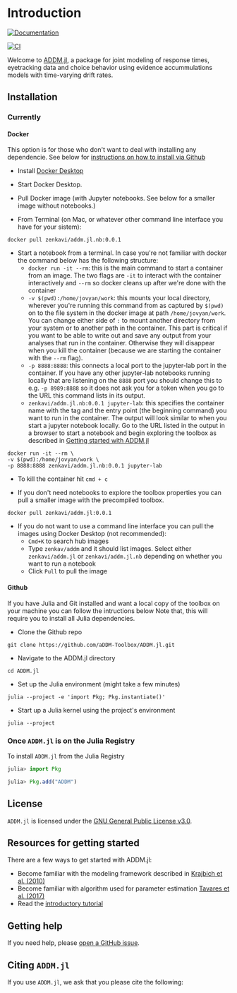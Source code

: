 # Introduction

[![Documentation](https://github.com/aDDM-Toolbox/ADDM.jl/actions/workflows/documentation.yml/badge.svg)](https://github.com/aDDM-Toolbox/ADDM.jl/actions/workflows/documentation.yml)

[![CI](https://github.com/aDDM-Toolbox/ADDM.jl/actions/workflows/CI.yml/badge.svg)](https://github.com/aDDM-Toolbox/ADDM.jl/actions/workflows/CI.yml)

Welcome to [ADDM.jl](https://github.com/aDDM-Toolbox/ADDM.jl), a package for 
joint modeling of response times, eyetracking data and choice behavior using
evidence accummulations models with time-varying drift rates. 

## Installation

### Currently

#### Docker

This option is for those who don't want to deal with installing any dependencie. See below for [instructions on how to install via Github](#Github)

- Install [Docker Desktop](https://www.docker.com/products/docker-desktop/)
- Start Docker Desktop.
- Pull Docker image (with Jupyter notebooks. See below for a smaller image without notebooks.)

- From Terminal (on Mac, or whatever other command line interface you have for your sistem): 

```
docker pull zenkavi/addm.jl.nb:0.0.1
```

- Start a notebook from a terminal. In case you're not familiar with docker the command below has the following structure:
  - `docker run -it --rm`: this is the main command to start a container from an image. The two flags are `-it` to interact with the container interactively and `--rm` so docker cleans up after we're done with the container
  - `-v $(pwd):/home/jovyan/work`: this mounts your local directory, wherever you're running this command from as captured by `$(pwd)` on to the file system in the docker image at path `/home/jovyan/work`. You can change either side of `:` to mount another directory from your system or to another path in the container. This part is critical if you want to be able to write out and save any output from your analyses that run in the container. Otherwise they will disappear when you kill the container (because we are starting the container with the `--rm` flag).
  - `-p 8888:8888`: this connects a local port to the jupyter-lab port in the container. If you have any other jupyter-lab notebooks running locally that are listening on the `8888` port you should change this to e.g. `-p 8989:8888` so it does not ask you for a token when you go to the URL this command lists in its output.
  - `zenkavi/addm.jl.nb:0.0.1 jupyter-lab`: this specifies the container name with the tag and the entry point (the beginning command) you want to run in the container. The output will look similar to when you start a jupyter notebook locally. Go to the URL listed in the output in a browser to start a notebook and begin exploring the toolbox as described in [Getting started with ADDM.jl](https://addm-toolbox.github.io/ADDM.jl/dev/tutorials/getting_started/)

```
docker run -it --rm \
-v $(pwd):/home/jovyan/work \
-p 8888:8888 zenkavi/addm.jl.nb:0.0.1 jupyter-lab
```

- To kill the container hit `cmd + c`

- If you don't need notebooks to explore the toolbox properties you can pull a smaller image with the precompiled toolbox.

```
docker pull zenkavi/addm.jl:0.0.1
```

- If you do not want to use a command line interface you can pull the images using Docker Desktop (not recommended):
  - `Cmd+K` to search hub images
  - Type `zenkav/addm` and it should list images. Select either `zenkavi/addm.jl` or `zenkavi/addm.jl.nb` depending on whether you want to run a notebook
  - Click `Pull` to pull the image


#### Github

If you have Julia and Git installed and want a local copy of the toolbox on your machine you can follow the intructions below Note that, this will require you to install all Julia dependencies.

- Clone the Github repo

```
git clone https://github.com/aDDM-Toolbox/ADDM.jl.git
```

- Navigate to the ADDM.jl directory

```
cd ADDM.jl
```

- Set up the Julia environment (might take a few minutes)

```
julia --project -e 'import Pkg; Pkg.instantiate()'
```

- Start up a Julia kernel using the project's environment

```
julia --project
```

### Once `ADDM.jl` is on the Julia Registry

To install `ADDM.jl` from the Julia Registry

```julia
julia> import Pkg

julia> Pkg.add("ADDM")
```

## License

`ADDM.jl` is licensed under the [GNU General Public License v3.0](https://github.com/aDDM-Toolbox/ADDM.jl/blob/main/LICENSE).

## Resources for getting started

There are a few ways to get started with ADDM.jl:

 * Become familiar with the modeling framework described in [Krajbich et al. (2010)](https://www.nature.com/articles/nn.2635)  
 * Become familiar with algorithm used for parameter estimation [Tavares et al. (2017)](https://www.frontiersin.org/articles/10.3389/fnins.2017.00468/full)  
 * Read the [introductory tutorial](https://addm-toolbox.github.io/ADDM.jl/dev/tutorials/getting_started/)

## Getting help

If you need help, please [open a GitHub issue](https://github.com/aDDM-Toolbox/ADDM.jl/issues/new).

## Citing `ADDM.jl`

If you use `ADDM.jl`, we ask that you please cite the following:


